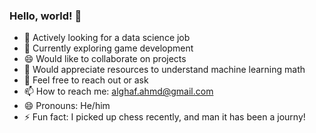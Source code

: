 ### Hello, world! 👋

- 🔭 Actively looking for a data science job
- 🌱 Currently exploring game development
- 😄 Would like to collaborate on projects
- 🤔 Would appreciate resources to understand machine learning math
- 💬 Feel free to reach out or ask 
- 📫 How to reach me: alghaf.ahmd@gmail.com
- 😄 Pronouns: He/him
- ⚡ Fun fact: I picked up chess recently, and man it has been a journy!

